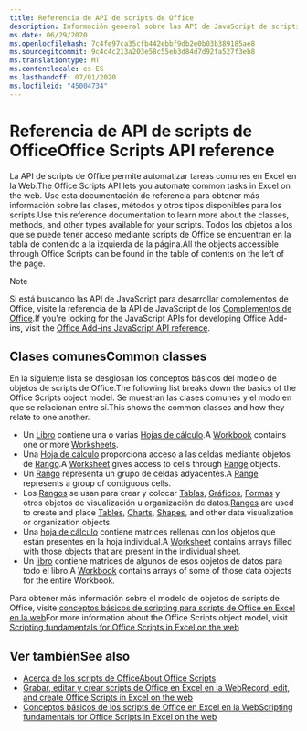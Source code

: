 ```yaml
---
title: Referencia de API de scripts de Office
description: Información general sobre las API de JavaScript de scripts de Office.
ms.date: 06/29/2020
ms.openlocfilehash: 7c4fe97ca35cfb442ebbf9db2e0b03b389185ae8
ms.sourcegitcommit: 9c4c4c213a203e58c55eb3d84d7d92fa527f3eb8
ms.translationtype: MT
ms.contentlocale: es-ES
ms.lasthandoff: 07/01/2020
ms.locfileid: "45004734"
---
```

# <a name="office-scripts-api-reference"></a><span data-ttu-id="a5c33-103">Referencia de API de scripts de Office</span><span class="sxs-lookup"><span data-stu-id="a5c33-103">Office Scripts API reference</span></span>

<span data-ttu-id="a5c33-104">La API de scripts de Office permite automatizar tareas comunes en Excel en la Web.</span><span class="sxs-lookup"><span data-stu-id="a5c33-104">The Office Scripts API lets you automate common tasks in Excel on the web.</span></span> <span data-ttu-id="a5c33-105">Use esta documentación de referencia para obtener más información sobre las clases, métodos y otros tipos disponibles para los scripts.</span><span class="sxs-lookup"><span data-stu-id="a5c33-105">Use this reference documentation to learn more about the classes, methods, and other types available for your scripts.</span></span> <span data-ttu-id="a5c33-106">Todos los objetos a los que se puede tener acceso mediante scripts de Office se encuentran en la tabla de contenido a la izquierda de la página.</span><span class="sxs-lookup"><span data-stu-id="a5c33-106">All the objects accessible through Office Scripts can be found in the table of contents on the left of the page.</span></span>

> [!NOTE]
> <span data-ttu-id="a5c33-107">Si está buscando las API de JavaScript para desarrollar complementos de Office, visite la referencia de la API de JavaScript de los [Complementos de Office](/javascript/api/overview?view=excel-js-preview).</span><span class="sxs-lookup"><span data-stu-id="a5c33-107">If you're looking for the JavaScript APIs for developing Office Add-ins, visit the [Office Add-ins JavaScript API reference](/javascript/api/overview?view=excel-js-preview).</span></span>

## <a name="common-classes"></a><span data-ttu-id="a5c33-108">Clases comunes</span><span class="sxs-lookup"><span data-stu-id="a5c33-108">Common classes</span></span>

<span data-ttu-id="a5c33-109">En la siguiente lista se desglosan los conceptos básicos del modelo de objetos de scripts de Office.</span><span class="sxs-lookup"><span data-stu-id="a5c33-109">The following list breaks down the basics of the Office Scripts object model.</span></span> <span data-ttu-id="a5c33-110">Se muestran las clases comunes y el modo en que se relacionan entre sí.</span><span class="sxs-lookup"><span data-stu-id="a5c33-110">This shows the common classes and how they relate to one another.</span></span>

- <span data-ttu-id="a5c33-111">Un [Libro](/javascript/api/office-scripts/excelscript/excelscript.workbook) contiene una o varias [Hojas de cálculo](/javascript/api/office-scripts/excelscript/excelscript.worksheet).</span><span class="sxs-lookup"><span data-stu-id="a5c33-111">A [Workbook](/javascript/api/office-scripts/excelscript/excelscript.workbook) contains one or more [Worksheets](/javascript/api/office-scripts/excelscript/excelscript.worksheet).</span></span>
- <span data-ttu-id="a5c33-112">Una [Hoja de cálculo](/javascript/api/office-scripts/excelscript/excelscript.worksheet) proporciona acceso a las celdas mediante objetos de [Rango](/javascript/api/office-scripts/excelscript/excelscript.range).</span><span class="sxs-lookup"><span data-stu-id="a5c33-112">A [Worksheet](/javascript/api/office-scripts/excelscript/excelscript.worksheet) gives access to cells through [Range](/javascript/api/office-scripts/excelscript/excelscript.range) objects.</span></span>
- <span data-ttu-id="a5c33-113">Un [Rango](/javascript/api/office-scripts/excelscript/excelscript.range) representa un grupo de celdas adyacentes.</span><span class="sxs-lookup"><span data-stu-id="a5c33-113">A [Range](/javascript/api/office-scripts/excelscript/excelscript.range) represents a group of contiguous cells.</span></span>
- <span data-ttu-id="a5c33-114">Los [Rangos](/javascript/api/office-scripts/excelscript/excelscript.range) se usan para crear y colocar [Tablas](/javascript/api/office-scripts/excelscript/excelscript.table), [Gráficos](/javascript/api/office-scripts/excelscript/excelscript.chart), [Formas](/javascript/api/office-scripts/excelscript/excelscript.shape) y otros objetos de visualización u organización de datos.</span><span class="sxs-lookup"><span data-stu-id="a5c33-114">[Ranges](/javascript/api/office-scripts/excelscript/excelscript.range) are used to create and place [Tables](/javascript/api/office-scripts/excelscript/excelscript.table), [Charts](/javascript/api/office-scripts/excelscript/excelscript.chart), [Shapes](/javascript/api/office-scripts/excelscript/excelscript.shape), and other data visualization or organization objects.</span></span>
- <span data-ttu-id="a5c33-115">Una [hoja de cálculo](/javascript/api/office-scripts/excelscript/excelscript.worksheet) contiene matrices rellenas con los objetos que están presentes en la hoja individual.</span><span class="sxs-lookup"><span data-stu-id="a5c33-115">A [Worksheet](/javascript/api/office-scripts/excelscript/excelscript.worksheet) contains arrays filled with those objects that are present in the individual sheet.</span></span>
- <span data-ttu-id="a5c33-116">Un [libro](/javascript/api/office-scripts/excelscript/excelscript.workbook) contiene matrices de algunos de esos objetos de datos para todo el libro.</span><span class="sxs-lookup"><span data-stu-id="a5c33-116">A [Workbook](/javascript/api/office-scripts/excelscript/excelscript.workbook) contains arrays of some of those data objects for the entire Workbook.</span></span>

<span data-ttu-id="a5c33-117">Para obtener más información sobre el modelo de objetos de scripts de Office, visite [conceptos básicos de scripting para scripts de Office en Excel en la web](/office/dev/scripts/develop/scripting-fundamentals)</span><span class="sxs-lookup"><span data-stu-id="a5c33-117">For more information about the Office Scripts object model, visit [Scripting fundamentals for Office Scripts in Excel on the web](/office/dev/scripts/develop/scripting-fundamentals)</span></span>

## <a name="see-also"></a><span data-ttu-id="a5c33-118">Ver también</span><span class="sxs-lookup"><span data-stu-id="a5c33-118">See also</span></span>

- [<span data-ttu-id="a5c33-119">Acerca de los scripts de Office</span><span class="sxs-lookup"><span data-stu-id="a5c33-119">About Office Scripts</span></span>](/office/dev/scripts/overview/excel)
- [<span data-ttu-id="a5c33-120">Grabar, editar y crear scripts de Office en Excel en la Web</span><span class="sxs-lookup"><span data-stu-id="a5c33-120">Record, edit, and create Office Scripts in Excel on the web</span></span>](/office/dev/scripts/tutorials/excel-tutorial)
- [<span data-ttu-id="a5c33-121">Conceptos básicos de los scripts de Office en Excel en la Web</span><span class="sxs-lookup"><span data-stu-id="a5c33-121">Scripting fundamentals for Office Scripts in Excel on the web</span></span>](/office/dev/scripts/develop/scripting-fundamentals)
